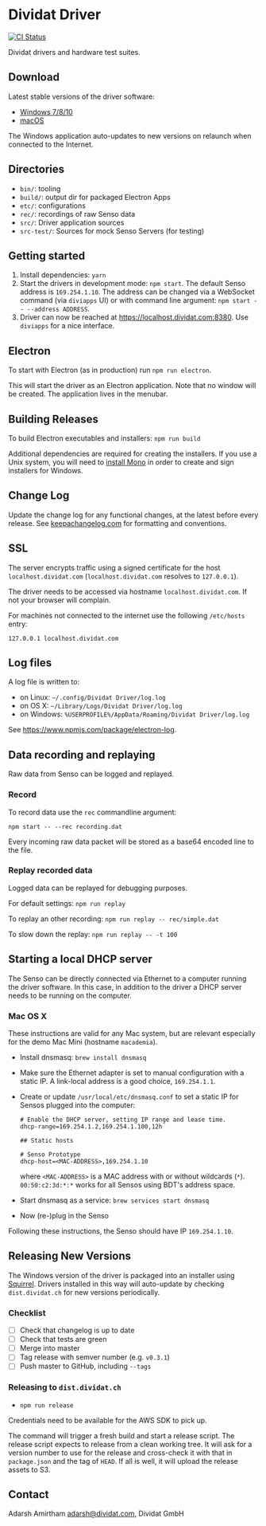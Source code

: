 # Dividat Driver

[![CI Status](https://ci.appveyor.com/api/projects/status/y0m90wpmpc2dk63e?svg=true)](https://ci.appveyor.com/project/JohannesEmerich/driver)

Dividat drivers and hardware test suites.

## Download

Latest stable versions of the driver software:

- [Windows 7/8/10](https://dist.dividat.ch/releases/driver/stable/win32/ia32/latest)
- [macOS](https://dist.dividat.ch/releases/driver/stable/darwin/latest)

The Windows application auto-updates to new versions on relaunch when connected to the Internet.

## Directories

- `bin/`: tooling
- `build/`: output dir for packaged Electron Apps
- `etc/`: configurations
- `rec/`: recordings of raw Senso data
- `src/`: Driver application sources
- `src-test/`: Sources for mock Senso Servers (for testing)

## Getting started

1. Install dependencies: `yarn`
2. Start the drivers in development mode: `npm start`. The default Senso address is `169.254.1.10`. The address can be changed via a WebSocket command (via `diviapps` UI) or with command line argument: `npm start -- --address ADDRESS`.
3. Driver can now be reached at <https://localhost.dividat.com:8380>. Use `diviapps` for a nice interface.

## Electron

To start with Electron (as in production) run `npm run electron`.

This will start the driver as an Electron application. Note that no window will be created. The application lives in the menubar.

## Building Releases

To build Electron executables and installers: `npm run build`

Additional dependencies are required for creating the installers. If you use a Unix system, you will need to [install Mono](http://www.mono-project.com/download/) in order to create and sign installers for Windows.

## Change Log

Update the change log for any functional changes, at the latest before every release. See [keepachangelog.com](http://keepachangelog.com/) for formatting and conventions.

## SSL

The server encrypts traffic using a signed certificate for the host `localhost.dividat.com` (`localhost.dividat.com` resolves to `127.0.0.1`).

The driver needs to be accessed via hostname `localhost.dividat.com`. If not your browser will complain.

For machines not connected to the internet use the following `/etc/hosts` entry:

```
127.0.0.1 localhost.dividat.com
```

## Log files

A log file is written to:

- on Linux: `~/.config/Dividat Driver/log.log`
- on OS X: `~/Library/Logs/Dividat Driver/log.log`
- on Windows: `%USERPROFILE%/AppData/Roaming/Dividat Driver/log.log`

See <https://www.npmjs.com/package/electron-log>.

## Data recording and replaying

Raw data from Senso can be logged and replayed.

### Record

To record data use the `rec` commandline argument:

```
npm start -- --rec recording.dat
```

Every incoming raw data packet will be stored as a base64 encoded line to the file.

### Replay recorded data

Logged data can be replayed for debugging purposes.

For default settings: `npm run replay`

To replay an other recording: `npm run replay -- rec/simple.dat`

To slow down the replay: `npm run replay -- -t 100`

## Starting a local DHCP server

The Senso can be directly connected via Ethernet to a computer running the driver software. In this case, in addition to the driver a DHCP server needs to be running on the computer.

### Mac OS X

These instructions are valid for any Mac system, but are relevant especially for the demo Mac Mini (hostname `macademia`).

- Install dnsmasq: `brew install dnsmasq`
- Make sure the Ethernet adapter is set to manual configuration with a static IP. A link-local address is a good choice, `169.254.1.1`.
- Create or update `/usr/local/etc/dnsmasq.conf` to set a static IP for Sensos plugged into the computer:

  ```
  # Enable the DHCP server, setting IP range and lease time.
  dhcp-range=169.254.1.2,169.254.1.100,12h

  ## Static hosts

  # Senso Prototype
  dhcp-host=<MAC-ADDRESS>,169.254.1.10
  ```

  where `<MAC-ADDRESS>` is a MAC address with or without wildcards (`*`). `00:50:c2:3d:*:*` works for all Sensos using BDT's address space.
- Start dnsmasq as a service: `brew services start dnsmasq`
- Now (re-)plug in the Senso

Following these instructions, the Senso should have IP `169.254.1.10`.

## Releasing New Versions

The Windows version of the driver is packaged into an installer using [Squirrel](https://github.com/Squirrel/Squirrel.Windows). Drivers installed in this way will auto-update by checking `dist.dividat.ch` for new versions periodically.

### Checklist

- [ ] Check that changelog is up to date
- [ ] Check that tests are green
- [ ] Merge into master
- [ ] Tag release with semver number (e.g. `v0.3.1`)
- [ ] Push master to GitHub, including `--tags`

### Releasing to `dist.dividat.ch`

- `npm run release`

Credentials need to be available for the AWS SDK to pick up.

The command will trigger a fresh build and start a release script. The release script expects to release from a clean working tree. It will ask for a version number to use for the release and cross-check it with that in `package.json` and the tag of `HEAD`. If all is well, it will upload the release assets to S3.

## Contact

Adarsh Amirtham <adarsh@dividat.com>, Dividat GmbH
